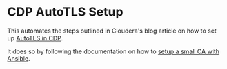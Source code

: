 # CDP AutoTLS Setup

This automates the steps outlined in Cloudera's blog article on how to set up
[AutoTLS in CDP][AUTOTLS].

It does so by following the documentation on how to [setup a small
CA with Ansible][ANSIBLECA].

[AUTOTLS]: https://blog.cloudera.com/auto-tls-in-cloudera-data-platform-data-center/
[ANSIBLECA]: https://docs.ansible.com/ansible/latest/collections/community/crypto/docsite/guide_ownca.html
